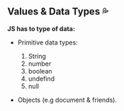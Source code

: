 ## Values & Data Types :sweat_drops:
**JS has to type of data:**
- Primitive data types:
    1. String
    2. number
    3. boolean
    4. undefind
    5. null
      
- Objects (e.g document & friends).
  

